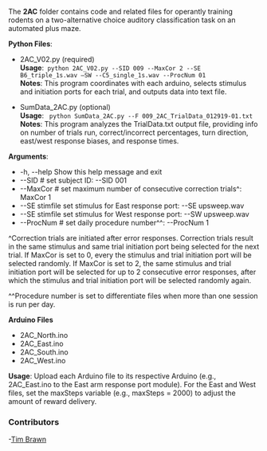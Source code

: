 The **2AC** folder contains code and related files for operantly training rodents on a two-alternative choice auditory classification task on an automated plus maze. 

**Python Files**:   

- 2AC_V02.py (required)      
**Usage**:``` python 2AC_V02.py --SID 009 --MaxCor 2 --SE B6_triple_1s.wav –SW --C5_single_1s.wav --ProcNum 01```  
**Notes**: This program coordinates with each arduino, selects stimulus and initiation ports for each trial, and outputs data into text file.  

- SumData_2AC.py (optional)  
**Usage**: ``` python SumData_2AC.py --F 009_2AC_TrialData_012919-01.txt```  
**Notes**: This program analyzes the TrialData.txt output file, providing info on number of trials run, correct/incorrect percentages, turn direction, east/west response biases, and response times.  

**Arguments**:
- -h, --help 			Show this help message and exit
- --SID #			    set subject ID: --SID 001
- --MaxCor #			set maximum number of consecutive correction trials^: MaxCor 1
- --SE stimfile		set stimulus for East response port: --SE upsweep.wav
- --SE stimfile		set stimulus for West response port: --SW upsweep.wav
- --ProcNum #			set daily procedure number^^: --ProcNum 1

^Correction trials are initiated after error responses. Correction trials result in the same stimulus and same trial initiation port being selected for the next trial. If MaxCor is set to 0, every the stimulus and trial initiation port will be selected randomly.  If MaxCor is set to 2, the same stimulus and trial initiation port will be selected for up to 2 consecutive error responses, after which the stimulus and trial initiation port will be selected randomly again.  

^^Procedure number is set to differentiate files when more than one session is run per day.

**Arduino Files**
- 2AC_North.ino
- 2AC_East.ino
- 2AC_South.ino
- 2AC_West.ino

**Usage**: Upload each Arduino file to its respective Arduino (e.g., 2AC_East.ino to the East arm response port module).  For the East and West files, set the maxSteps variable (e.g., maxSteps = 2000) to adjust the amount of reward delivery.

### Contributors
-[Tim Brawn](http://www.mit.edu/people/tpbrawn/index.html)
